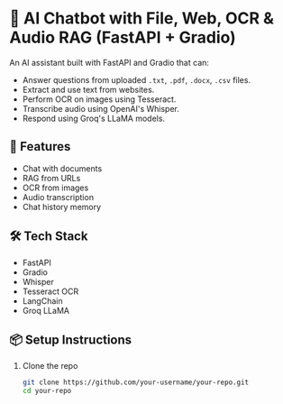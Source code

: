 # 🧠 AI Chatbot with File, Web, OCR & Audio RAG (FastAPI + Gradio)

An AI assistant built with FastAPI and Gradio that can:
- Answer questions from uploaded `.txt`, `.pdf`, `.docx`, `.csv` files.
- Extract and use text from websites.
- Perform OCR on images using Tesseract.
- Transcribe audio using OpenAI's Whisper.
- Respond using Groq's LLaMA models.

## 🚀 Features
- Chat with documents
- RAG from URLs
- OCR from images
- Audio transcription
- Chat history memory

## 🛠️ Tech Stack
- FastAPI
- Gradio
- Whisper
- Tesseract OCR
- LangChain
- Groq LLaMA

## 📦 Setup Instructions

1. Clone the repo  
   ```bash
   git clone https://github.com/your-username/your-repo.git
   cd your-repo
